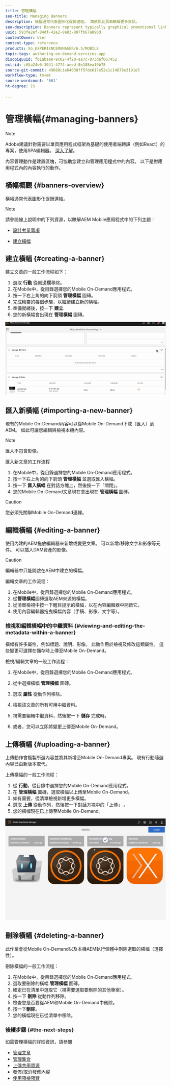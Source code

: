 ```yaml
---
title: 管理橫幅
seo-title: Managing Banners
description: 橫幅通常代表圖形化促銷連結。 請依照此頁面瞭解更多資訊。
seo-description: Banners represent typically graphical promotional links. Follow this page to learn more.
uuid: 593fe2ef-84df-42e2-8a03-897fb67a896d
contentOwner: User
content-type: reference
products: SG_EXPERIENCEMANAGER/6.5/MOBILE
topic-tags: authoring-on-demand-services-app
discoiquuid: fb1abaa0-9c02-4f20-aa7c-073def067452
exl-id: c65a24e6-3041-4774-aeed-8e188ea19b78
source-git-commit: 49688c1e64038ff5fde617e52e1c14878e3191e5
workflow-type: tm+mt
source-wordcount: '661'
ht-degree: 1%

---
```


# 管理橫幅{#managing-banners}

>[!NOTE]
>
>Adobe建議針對需要以單頁應用程式框架為基礎的使用者端轉譯（例如React）的專案，使用SPA編輯器。 [深入了解](/help/sites-developing/spa-overview.md)。

內容管理動作是建置區塊，可協助您建立和管理應用程式中的內容。 以下是對應用程式內的內容執行的動作。

## 橫幅概觀 {#banners-overview}

橫幅通常代表圖形化促銷連結。

>[!NOTE]
>
>請參閱線上說明中的下列資源，以瞭解AEM Mobile應用程式中的下列主題：
>
>* [設計考量事項](https://helpx.adobe.com/digital-publishing-solution/help/design-app.html)
>
>* [建立橫幅](https://helpx.adobe.com/digital-publishing-solution/help/creating-banners.html)
>

## 建立橫幅 {#creating-a-banner}

建立文章的一般工作流程如下：

1. 選取 **行動** 從側邊欄移除。
1. 在Mobile中，從目錄選擇您的Mobile On-Demand應用程式。
1. 按一下右上角的向下箭頭 **管理橫幅** 圖磚。
1. 完成精靈的每個步驟，以繼續建立新的橫幅。
1. 準備就緒後，按一下 **建立**.
1. 您的新橫幅會出現在 **管理橫幅** 圖磚。

![chlimage_1-6](assets/chlimage_1-6.gif)

## 匯入新橫幅 {#importing-a-new-banner}

現有的Mobile On-Demand內容可以從Mobile On-Demand下載（匯入）到AEM。 如此可讓您編輯與檢視本機內容。

>[!NOTE]
>
>匯入不包含影像。

匯入新文章的工作流程

1. 在Mobile中，從目錄選擇您的Mobile On-Demand應用程式。
1. 按一下右上角的向下箭頭 **管理橫幅** 並選取匯入橫幅。
1. 按一下 **匯入橫幅** 在對話方塊上，然後按一下「關閉」。
1. 您的Mobile On-Demand文章現在會出現在 **管理橫幅** 圖磚。

>[!CAUTION]
>
>您必須先關聯Mobile On-Demand連線。

## 編輯橫幅 {#editing-a-banner}

使用內建的AEM拖放編輯器來新增或變更文章。 可以新增/移除文字和影像等元件。 可以插入DAM資產的影像。

>[!CAUTION]
>
>編輯器中只能開啟在AEM中建立的橫幅。

編輯文章的工作流程：

1. 在Mobile中，從目錄選擇您的Mobile On-Demand應用程式。
1. 從**管理橫幅**圖磚選取AEM來源的橫幅。
1. 從清單檢視中按一下醒目提示的橫幅，以在內容編輯器中開啟它。
1. 使用內容編輯器拖曳橫幅內容（手稿、影像、文字等）。

### 檢視和編輯橫幅中的中繼資料 {#viewing-and-editing-the-metadata-within-a-banner}

橫幅有許多屬性，例如標題、說明、影像。 此動作用於檢視及修改這類屬性。 這些變更可選擇在儲存時上傳至Mobile On-Demand。

檢視/編輯文章的一般工作流程：

1. 在Mobile中，從目錄選擇您的Mobile On-Demand應用程式。
1. 從中選擇橫幅 **管理橫幅** 圖磚。

1. 選取 **屬性** 從動作列移除。
1. 檢視該文章的所有可用中繼資料。
1. 視需要編輯中繼資料，然後按一下 **儲存** 完成時。
1. 或者，您可以立即將變更上傳至Mobile On-Demand。

## 上傳橫幅 {#uploading-a-banner}

上傳動作會複製所選內容並將其新增至Mobile On-Demand專案。 現有行動隨選內容已由新版本取代。

上傳橫幅的一般工作流程：

1. 從 **行動**，從目錄中選擇您的Mobile On-Demand應用程式。
1. 在 **管理橫幅** 圖磚，選取橫幅以上傳至Mobile On-Demand。
1. 如有需要，從清單檢視新增更多橫幅。
1. 選取 **上傳** 從動作列，然後按一下對話方塊中的「上傳」 。
1. 您的橫幅現在已上傳至Mobile On-Demand。

![chlimage_1-7](assets/chlimage_1-7.gif)

## 刪除橫幅 {#deleting-a-banner}

此作業會從Mobile On-Demand以及本機AEM執行個體中刪除選取的橫幅（選擇性）。

刪除橫幅的一般工作流程：

1. 在Mobile中，從目錄選擇您的Mobile On-Demand應用程式。
1. 選取要刪除的橫幅 **管理橫幅** 圖磚。
1. 確定已在清單中選取它（視需要選取要刪除的其他專案）。
1. 按一下 **刪除** 從動作列移除。
1. 檢查您是否要從AEM和Mobile On-Demand中刪除。
1. 按一下&#x200B;**刪除**。
1. 您的橫幅現在已從清單中移除。

### 後續步驟 {#the-next-steps}

如需管理橫幅的詳細資訊，請參閱

* [管理文章](/help/mobile/mobile-on-demand-managing-articles.md)
* [管理集合](/help/mobile/mobile-on-demand-managing-collections.md)
* [上傳共用資源](/help/mobile/mobile-on-demand-shared-resources.md)
* [發佈/取消發佈內容](/help/mobile/mobile-on-demand-publishing-unpublishing.md)
* [使用預檢預覽](/help/mobile/aem-mobile-manage-ondemand-services.md)

